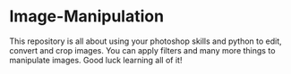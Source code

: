 # Image-Manipulation
This repository is all about using your photoshop skills and python to edit, convert and crop images. You can apply filters and many more things to manipulate images. Good luck learning all of it!
